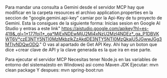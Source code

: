 Para mandar una consulta a Gemini desde el servidor MCP hay que modificar en la carpeta resources el archivo application.properties
en la seccion de "google.gemini.api-key" camiar por la Api-Key de tu proyecto de Gemini.
Esta la consigues de la siguiente forma:
Inicias sesion en Google AI Studio y entras a este link" https://aistudio.google.com/apikey?hl=es-419&_gl=1*177foj1*_ga*MjExNDEwMjU2Mi4xNzU2MzI4NDEz*_ga_P1DBVKWT6V*czE3NTY5NTI0MzMkbzIkZzAkdDE3NTY5NTI0MzQkajU5JGwwJGg3MTIyNDQwODQ."
O vas al apartado de Get API Key.
Ahi hay un boton que dice +crear clave de API y la clave generada es la que ira en ese parte.

Para ejecutar el servidor MCP
Necesitas tener Node.js en las variables de entorno del sistema(esto en Windows) asi como
Maven 
JDK
Ejecutar:
mvn clean package
Y despues:
mvn spring-boot:run
